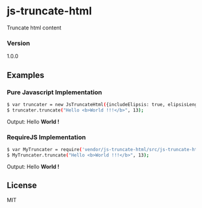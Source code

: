 # js-truncate-html

Truncate html content

### Version
1.0.0

## Examples

### Pure Javascript Implementation

```sh
$ var truncater = new JsTruncateHtml({includeElipsis: true, elipsisLength: 5, elipsisCharacter: '-'});
$ truncater.truncate("Hello <b>World !!!</b>", 13);
```

Output: Hello <b>World !</b>

### RequireJS Implementation

```sh
$ var MyTruncater = require('vendor/js-truncate-html/src/js-truncate-html');
$ MyTruncater.truncate("Hello <b>World !!!</b>", 13);
```

Output: Hello <b>World !</b>


License
----

MIT